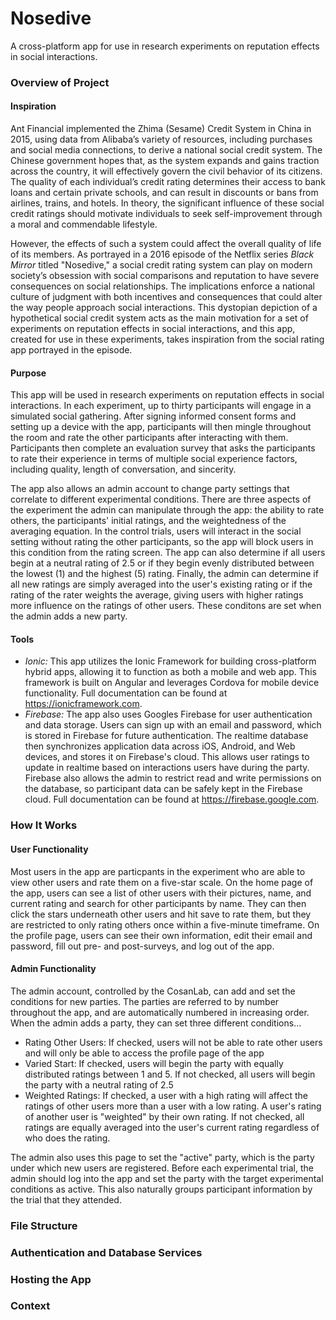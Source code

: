 # Nosedive
A cross-platform app for use in research experiments on reputation effects in social interactions.

### Overview of Project
#### Inspiration
Ant Financial implemented the Zhima (Sesame) Credit System in China in 2015, using data from Alibaba’s variety of resources, including purchases and social media connections, to derive a national social credit system. The Chinese government hopes that, as the system expands and gains traction across the country, it will effectively govern the civil behavior of its citizens. The quality of each individual’s credit rating determines their access to bank loans and certain private schools, and can result in discounts or bans from airlines, trains, and hotels. In theory, the significant influence of these social credit ratings should motivate individuals to seek self-improvement through a moral and commendable lifestyle. 

However, the effects of such a system could affect the overall quality of life of its members. As portrayed in a 2016 episode of the Netflix series *Black Mirror* titled "Nosedive," a  social credit rating system can play on modern society’s obsession with social comparisons and reputation to have severe consequences on social relationships. The implications enforce a national culture of judgment with both incentives and consequences that could alter the way people approach social interactions. This dystopian depiction of a hypothetical social credit system acts as the main motivation for a set of experiments on reputation effects in social interactions, and this app, created for use in these experiments, takes inspiration from the social rating app portrayed in the episode. 

#### Purpose
This app will be used in research experiments on reputation effects in social interactions. In each experiment, up to thirty participants will engage in a simulated social gathering. After signing informed consent forms and setting up a device with the app, participants will then mingle throughout the room and rate the other participants after interacting with them. Participants then complete an evaluation survey that asks the participants to rate their experience in terms of multiple social experience factors, including quality, length of conversation, and sincerity.

The app also allows an admin account to change party settings that correlate to different experimental conditions. There are three aspects of the experiment the admin can manipulate through the app: the ability to rate others, the participants' initial ratings, and the weightedness of the averaging equation. In the control trials, users will interact in the social setting without rating the other participants, so the app will block users in this condition from the rating screen. The app can also determine if all users begin at a neutral rating of 2.5 or if they begin evenly distributed between the lowest (1) and the highest (5) rating. Finally, the admin can determine if all new ratings are simply averaged into the user's existing rating or if the rating of the rater weights the average, giving users with higher ratings more influence on the ratings of other users. These conditons are set when the admin adds a new party.

#### Tools
- *Ionic:* This app utilizes the Ionic Framework for building cross-platform hybrid apps, allowing it to function as both a mobile and web app. This framework is built on Angular and leverages Cordova for mobile device functionality. Full documentation can be found at https://ionicframework.com.
- *Firebase:* The app also uses Googles Firebase for user authentication and data storage. Users can sign up with an email and password, which is stored in Firebase for future authentication. The realtime database then synchronizes application data across iOS, Android, and Web devices, and stores it on Firebase's cloud. This allows user ratings to update in realtime based on interactions users have during the party. Firebase also allows the admin to restrict read and write permissions on the database, so participant data can be safely kept in the Firebase cloud. Full documentation can be found at https://firebase.google.com.


### How It Works
#### User Functionality
Most users in the app are particpants in the experiment who are able to view other users and rate them on a five-star scale. On the home page of the app, users can see a list of other users with their pictures, name, and current rating and search for other participants by name. They can then click the stars underneath other users and hit save to rate them, but they are restricted to only rating others once within a five-minute timeframe. On the profile page, users can see their own information, edit their email and password, fill out pre- and post-surveys, and log out of the app. 

#### Admin Functionality
The admin account, controlled by the CosanLab, can add and set the conditions for new parties. The parties are referred to by number throughout the app, and are automatically numbered in increasing order. When the admin adds a party, they can set three different conditions...
- Rating Other Users: If checked, users will not be able to rate other users and will only be able to access the profile         page of the app
- Varied Start: If checked, users will begin the party with equally distributed ratings between 1 and 5. If not checked, all users will begin the party with a neutral rating of 2.5
- Weighted Ratings: If checked, a user with a high rating will affect the ratings of other users more than a user with a low rating. A user's rating of another user is "weighted" by their own rating. If not checked, all ratings are equally averaged into the user's current rating regardless of who does the rating.

The admin also uses this page to set the "active" party, which is the party under which new users are registered. Before each experimental trial, the admin should log into the app and set the party with the target experimental conditions as active. This also naturally groups participant information by the trial that they attended.  


### File Structure


### Authentication and Database Services


### Hosting the App


### Context
